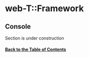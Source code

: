 
# web-T::Framework

## Console  

 
Section is under construction


#### [Back to the Table of Contents](../README_FRAMEWORK.md)